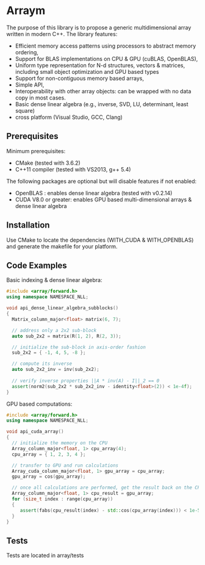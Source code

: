 # Arraym

The purpose of this library is to propose a generic multidimensional array written in modern C++. The library features:
 - Efficient memory access patterns using processors to abstract memory ordering,
 - Support for BLAS implementations on CPU & GPU (cuBLAS, OpenBLAS),
 - Uniform type representation for N-d structures, vectors & matrices, including small object
   optimization and GPU based types
 - Support for non-contiguous memory based arrays,
 - Simple API, 
 - Interoperability with other array objects: can be wrapped with no data copy in most cases.
 - Basic dense linear algebra (e.g., inverse, SVD, LU, determinant, least square)
 - cross platform (Visual Studio, GCC, Clang)

## Prerequisites

Minimum prerequisites:
- CMake (tested with 3.6.2)
- C++11 compiler (tested with VS2013, g++ 5.4)

The following packages are optional but will disable features if not enabled:
- OpenBLAS : enables dense linear algebra (tested with v0.2.14)
- CUDA V8.0 or greater: enables GPU based multi-dimensional arrays & dense linear algebra

## Installation

Use CMake to locate the dependencies (WITH_CUDA & WITH_OPENBLAS) and generate the makefile for your platform.

## Code Examples

Basic indexing & dense linear algebra:
```cpp
#include <array/forward.h>
using namespace NAMESPACE_NLL;

void api_dense_linear_algebra_subblocks()
{
  Matrix_column_major<float> matrix(6, 7);

  // address only a 2x2 sub-block
  auto sub_2x2 = matrix(R(1, 2), R(2, 3));

  // initialize the sub-block in axis-order fashion
  sub_2x2 = { -1, 4, 5, -8 };

  // compute its inverse
  auto sub_2x2_inv = inv(sub_2x2);
  
  // verify inverse properties ||A * inv(A) - I||_2 == 0
  assert(norm2(sub_2x2 * sub_2x2_inv - identity<float>(2)) < 1e-4f);
}
```

GPU based computations:
```cpp
#include <array/forward.h>
using namespace NAMESPACE_NLL;

void api_cuda_array()
{
  // initialize the memory on the CPU
  Array_column_major<float, 1> cpu_array(4);
  cpu_array = { 1, 2, 3, 4 };

  // transfer to GPU and run calculations
  Array_cuda_column_major<float, 1> gpu_array = cpu_array;
  gpu_array = cos(gpu_array);

  // once all calculations are performed, get the result back on the CPU
  Array_column_major<float, 1> cpu_result = gpu_array;
  for (size_t index : range(cpu_array))
  {
	 assert(fabs(cpu_result(index) - std::cos(cpu_array(index))) < 1e-5f);
  }
}
```

## Tests

Tests are located in array/tests 


